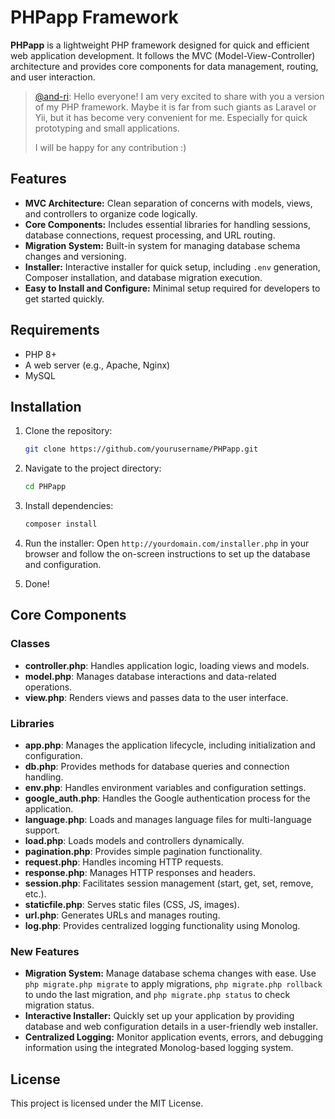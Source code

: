 # PHPapp Framework

**PHPapp** is a lightweight PHP framework designed for quick and efficient web application development. It follows the MVC (Model-View-Controller) architecture and provides core components for data management, routing, and user interaction.

> [@and-ri](https://github.com/and-ri):
> Hello everyone! I am very excited to share with you a version of my PHP framework. Maybe it is far from such giants as Laravel or Yii, but it has become very convenient for me. Especially for quick prototyping and small applications.
> 
> I will be happy for any contribution :)

## Features

- **MVC Architecture:** Clean separation of concerns with models, views, and controllers to organize code logically.
- **Core Components:** Includes essential libraries for handling sessions, database connections, request processing, and URL routing.
- **Migration System:** Built-in system for managing database schema changes and versioning.
- **Installer:** Interactive installer for quick setup, including `.env` generation, Composer installation, and database migration execution.
- **Easy to Install and Configure:** Minimal setup required for developers to get started quickly.

## Requirements

- PHP 8+
- A web server (e.g., Apache, Nginx)
- MySQL

## Installation

1. Clone the repository:

    ```bash
    git clone https://github.com/yourusername/PHPapp.git
    ```

2. Navigate to the project directory:

    ```bash
    cd PHPapp
    ```

3. Install dependencies:

    ```bash
    composer install
    ```

4. Run the installer:
    Open `http://yourdomain.com/installer.php` in your browser and follow the on-screen instructions to set up the database and configuration.

5. Done!

## Core Components

### Classes

- **controller.php**: Handles application logic, loading views and models.
- **model.php**: Manages database interactions and data-related operations.
- **view.php**: Renders views and passes data to the user interface.

### Libraries

- **app.php**: Manages the application lifecycle, including initialization and configuration.
- **db.php**: Provides methods for database queries and connection handling.
- **env.php**: Handles environment variables and configuration settings.
- **google_auth.php**: Handles the Google authentication process for the application.
- **language.php**: Loads and manages language files for multi-language support.
- **load.php**: Loads models and controllers dynamically.
- **pagination.php**: Provides simple pagination functionality.
- **request.php**: Handles incoming HTTP requests.
- **response.php**: Manages HTTP responses and headers.
- **session.php**: Facilitates session management (start, get, set, remove, etc.).
- **staticfile.php**: Serves static files (CSS, JS, images).
- **url.php**: Generates URLs and manages routing.
- **log.php**: Provides centralized logging functionality using Monolog.

### New Features

- **Migration System:** Manage database schema changes with ease. Use `php migrate.php migrate` to apply migrations, `php migrate.php rollback` to undo the last migration, and `php migrate.php status` to check migration status.
- **Interactive Installer:** Quickly set up your application by providing database and web configuration details in a user-friendly web installer.
- **Centralized Logging:** Monitor application events, errors, and debugging information using the integrated Monolog-based logging system.

## License

This project is licensed under the MIT License.
